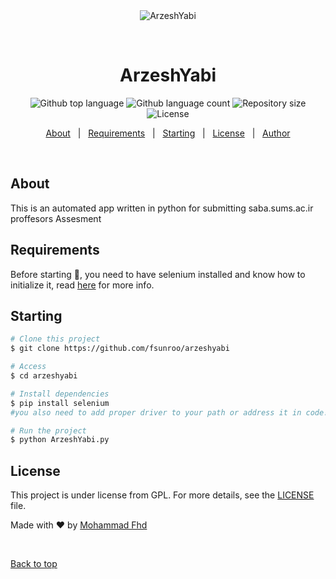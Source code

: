 <div align="center" id="top"> 
  <img src="./.github/arzeshyabi_test.gif" alt="ArzeshYabi" />

  &#xa0;

</div>

<h1 align="center">ArzeshYabi</h1>

<p align="center">
  <img alt="Github top language" src="https://img.shields.io/github/languages/top/fsunroo/arzeshyabi?color=56BEB8">

  <img alt="Github language count" src="https://img.shields.io/github/languages/count/fsunroo/arzeshyabi?color=56BEB8">

  <img alt="Repository size" src="https://img.shields.io/github/repo-size/fsunroo/arzeshyabi?color=56BEB8">

  <img alt="License" src="https://img.shields.io/github/license/fsunroo/arzeshyabi?color=56BEB8">


</p>



<p align="center">
  <a href="#about">About</a> &#xa0; | &#xa0; 
  <a href="#requirements">Requirements</a> &#xa0; | &#xa0;
  <a href="#starting">Starting</a> &#xa0; | &#xa0;
  <a href="#license">License</a> &#xa0; | &#xa0;
  <a href="https://github.com/fsunroo" target="_blank">Author</a>
</p>

<br>

##  About ##

This is an automated app written in python for submitting saba.sums.ac.ir proffesors Assesment


##  Requirements ##

Before starting :checkered_flag:, you need to have selenium installed and know how to initialize it, read [here](https://selenium-python.readthedocs.io/) for more info.

##  Starting ##

```bash
# Clone this project
$ git clone https://github.com/fsunroo/arzeshyabi

# Access
$ cd arzeshyabi

# Install dependencies
$ pip install selenium
#you also need to add proper driver to your path or address it in code!

# Run the project
$ python ArzeshYabi.py

```

##  License ##

This project is under license from GPL. For more details, see the [LICENSE](LICENSE) file.


Made with :heart: by <a href="https://github.com/fsunroo" target="_blank">Mohammad Fhd</a>

&#xa0;

<a href="#top">Back to top</a>
